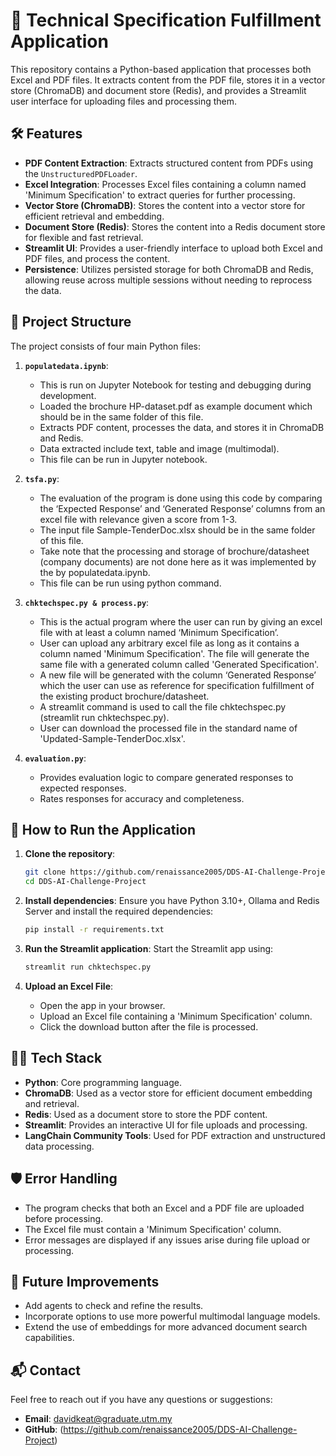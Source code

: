 
# 📄 Technical Specification Fulfillment Application

This repository contains a Python-based application that processes both Excel and PDF files. It extracts content from the PDF file, stores it in a vector store (ChromaDB) and document store (Redis), and provides a Streamlit user interface for uploading files and processing them.

## 🛠 Features
- **PDF Content Extraction**: Extracts structured content from PDFs using the `UnstructuredPDFLoader`.
- **Excel Integration**: Processes Excel files containing a column named 'Minimum Specification' to extract queries for further processing.
- **Vector Store (ChromaDB)**: Stores the content into a vector store for efficient retrieval and embedding.
- **Document Store (Redis)**: Stores the content into a Redis document store for flexible and fast retrieval.
- **Streamlit UI**: Provides a user-friendly interface to upload both Excel and PDF files, and process the content.
- **Persistence**: Utilizes persisted storage for both ChromaDB and Redis, allowing reuse across multiple sessions without needing to reprocess the data.

## 📂 Project Structure

The project consists of four main Python files:

1. **`populatedata.ipynb`**:
   - This is run on Jupyter Notebook for testing and debugging during development.
   - Loaded the brochure HP-dataset.pdf as example document which should be in the same folder of this file. 
   - Extracts PDF content, processes the data, and stores it in ChromaDB and Redis.
   - Data extracted include text, table and image (multimodal).
   - This file can be run in Jupyter notebook.

2. **`tsfa.py`**:
   - The evaluation of the program is done using this code by comparing the ‘Expected Response’ and ‘Generated Response’ columns from an excel file with relevance given a score from 1-3.
   - The input file Sample-TenderDoc.xlsx should be in the same folder of this file. 
   - Take note that the processing and storage of brochure/datasheet (company documents) are not done here as it was implemented by the by populatedata.ipynb.
   - This file can be run using python command. 

3. **`chktechspec.py & process.py`**:
   - This is the actual program where the user can run by giving an excel file with at least a column named ‘Minimum Specification’.
   - User can upload any arbitrary excel file as long as it contains a column named 'Minimum Specification'. The file will generate the same file with a generated column called 'Generated Specification'. 
   - A new file will be generated with the column ‘Generated Response’ which the user can use as reference for specification fulfillment of the existing product brochure/datasheet.
   - A streamlit command is used to call the file chktechspec.py (streamlit run chktechspec.py).
   - User can download the processed file in the standard name of 'Updated-Sample-TenderDoc.xlsx'.

4. **`evaluation.py`**:
   - Provides evaluation logic to compare generated responses to expected responses.
   - Rates responses for accuracy and completeness.

## 🚀 How to Run the Application

1. **Clone the repository**:
   ```bash
   git clone https://github.com/renaissance2005/DDS-AI-Challenge-Project.git
   cd DDS-AI-Challenge-Project
   ```

2. **Install dependencies**:
   Ensure you have Python 3.10+, Ollama and Redis Server and install the required dependencies:
   ```bash
   pip install -r requirements.txt
   ```

3. **Run the Streamlit application**:
   Start the Streamlit app using:
   ```bash
   streamlit run chktechspec.py
   ```

4. **Upload an Excel File**:
   - Open the app in your browser.
   - Upload an Excel file containing a 'Minimum Specification' column.
   - Click the download button after the file is processed. 

## 🧑‍💻 Tech Stack

- **Python**: Core programming language.
- **ChromaDB**: Used as a vector store for efficient document embedding and retrieval.
- **Redis**: Used as a document store to store the PDF content.
- **Streamlit**: Provides an interactive UI for file uploads and processing.
- **LangChain Community Tools**: Used for PDF extraction and unstructured data processing.

## 🛡️ Error Handling

- The program checks that both an Excel and a PDF file are uploaded before processing.
- The Excel file must contain a 'Minimum Specification' column.
- Error messages are displayed if any issues arise during file upload or processing.

## 🌟 Future Improvements

- Add agents to check and refine the results.
- Incorporate options to use more powerful multimodal language models.
- Extend the use of embeddings for more advanced document search capabilities.

## 📬 Contact

Feel free to reach out if you have any questions or suggestions:
- **Email**: davidkeat@graduate.utm.my
- **GitHub**: (https://github.com/renaissance2005/DDS-AI-Challenge-Project)

